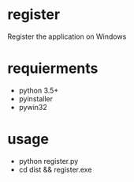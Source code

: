 # register
Register the application on Windows

# requierments
- python 3.5+
- pyinstaller
- pywin32

# usage
- python register.py
- cd dist && register.exe
